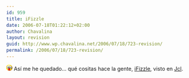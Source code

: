 ```yaml
---
id: 959
title: iFizzle
date: 2006-07-18T01:22:12+02:00
author: Chavalina
layout: revision
guid: http://www.wp.chavalina.net/2006/07/18/723-revision/
permalink: /2006/07/18/723-revision/
---
```

![emo](/imagenes/emoticonos/ojosaltones.gif) As&iacute; me he quedado… qué cositas hace la gente, <a href="http://www.ifizzle.com/ifizzle.html" target="_blank">iFizzle</a>, visto en <a href="http://jcl.scenesp.org/?p=132" target="_blank">Jcl</a>.